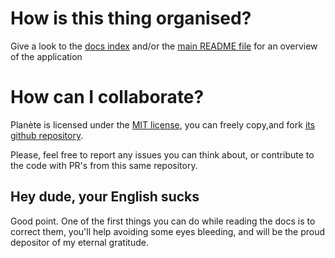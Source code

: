 # How is this thing organised?
Give a look to the [docs index](../README.md) and/or the [main README file](../../README.md) for an overview of the application

# How can I collaborate?
Planète is licensed under the [MIT license](../../LICENSE), you can freely copy,and fork [its github repository](https://github.com/sieira/planete).

Please, feel free to report any issues you can think about, or contribute to the code with PR's from this same repository.

## Hey dude, your English sucks
Good point. One of the first things you can do while reading the docs is to correct them, you'll help avoiding some eyes bleeding, and will be the proud depositor of my eternal gratitude.
